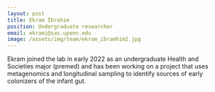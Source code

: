 ```yaml
---
layout: post
title: Ekram Ibrahim
position: Undergraduate researcher
email: ekrami@sas.upenn.edu
image: /assets/img/team/ekram_ibramhim2.jpg
---
```


Ekram joined the lab in early 2022 as an undergraduate Health and Societies major (premed) and has been working on a project that uses metagenomics and longitudinal sampling to identify sources of early colonizers of the infant gut.  
